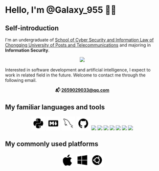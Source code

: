 # Hello, I'm @Galaxy_955 👨‍🎓

## Self-introduction

I'm an undergraduate of <a href="http://sl.cqupt.edu.cn">School of Cyber Security and Information Law of Chongqing University of Posts and Telecommunications</a> and majoring in **Information Security**.

<p align="center"><img src="http://sl.cqupt.edu.cn/dfiles/6169/resource/pictures/home-logo.png"></p>

Interested in software development and artificial intelligence, I expect to work in related field in the future. Welcome to contact me through the following email.

**<p align="center">📬 2659029033@qq.com</p>**

## My familiar languages and tools

<p align="center">
  <img src="https://github.com/vorillaz/devicons/blob/master/!SVG/python.svg" style="height:45px">
  <img src="https://github.com/vorillaz/devicons/blob/master/!SVG/markdown.svg" style="height:45px">
  <img src="https://github.com/vorillaz/devicons/blob/master/!SVG/mysql.svg" style="height:45px">
  <img src="https://github.com/vorillaz/devicons/blob/master/!SVG/github_badge.svg" style="height:45px">
  <img src="https://github.com/vorillaz/devicons/blob/master/!SVG/vim.svg" style="height:45px">
  <img src="https://github.com/vorillaz/devicons/blob/master/!SVG/docker.svg" style="height:45px">
  <img src="https://upload.wikimedia.org/wikipedia/commons/thumb/a/af/Adobe_Photoshop_CC_icon.svg/440px-Adobe_Photoshop_CC_icon.svg.png" style="height:45px">
  <img src="https://upload.wikimedia.org/wikipedia/commons/thumb/1/1d/PyCharm_Icon.svg/128px-PyCharm_Icon.svg.png" style="height:45px">
  <img src="https://upload.wikimedia.org/wikipedia/zh/thumb/3/3e/Xcode_12_logo.tiff/lossless-page1-128px-Xcode_12_logo.tiff.png" style="height:45px">
  <img src="https://upload.wikimedia.org/wikipedia/commons/thumb/e/ea/Conda_logo.svg/440px-Conda_logo.svg.png" style="height:45px">
  <img src="https://upload.wikimedia.org/wikipedia/commons/thumb/0/0b/Qt_logo_2016.svg/200px-Qt_logo_2016.svg.png" style="height:45px">
</p>

## My commonly used platforms
<p align="center">
  <img src="https://github.com/vorillaz/devicons/blob/master/!SVG/apple.svg" style="height:45px">
  <img src="https://github.com/vorillaz/devicons/blob/master/!SVG/windows.svg" style="height:45px">
  <img src="https://github.com/vorillaz/devicons/blob/master/!SVG/ubuntu.svg" style="height:45px">
 </p>
